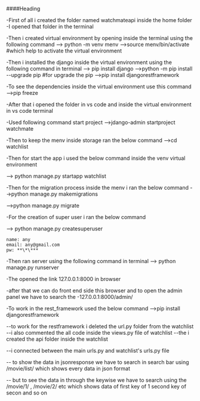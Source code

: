 ####Heading

-First of all i created the folder named watchmateapi inside the home folder
-I opened that folder in the terminal

-Then i created virtual environment by opening inside the terminal using the following command
--> python -m venv menv
-->source menv/bin/activate #which help to activate the virtual environment

-Then i installed the django inside the virtual environment using the following command in terminal
--> pip install django
-->python -m pip install --upgrade pip #for upgrade the pip
-->pip install djangorestframework

-To see the dependencies inside the virtual environment use this command
-->pip freeze

-After that i opened the folder in vs code and inside the virtual environment in vs code terminal

-Used following command start project
-->jdango-admin startproject watchmate

-Then to keep the menv inside storage ran the below command
-->cd watchlist

-Then for start the app i used the below command inside the venv virtual environment

--> python manage.py startapp watchlist

-Then for the migration process inside the menv i ran the below command
-->python manage.py makemigrations

-->python manage.py migrate

-For the creation of super user i ran the below command

--> python manage.py createsuperuser

    name: any
    email: any@gmail.com
    pw: **\*\***

-Then ran server using the following command in terminal
--> python manage.py runserver

-The opened the link 127.0.0.1:8000 in browser

-after that we can do front end side this browser and to open the admin panel we have to search the
-127.0.0.1:8000/admin/

-To work in the rest_framework used the below command
-->pip install djangorestframework

--to work for the restframework i deleted the url.py folder from the watchlist
--i also commented the all code inside the views.py file of watchlist
--the i created the api folder inside the watchlist

--i connected between the main urls.py and watchlist's urls.py file

-- to show the data in jsonresponse we have to search in search bar using /movie/list/ which shows every data in json format

-- but to see the data in through the keywise we have to search using the /movie/1/ , /movie/2/ etc which shows data of first key of 1 second key of secon and so on
